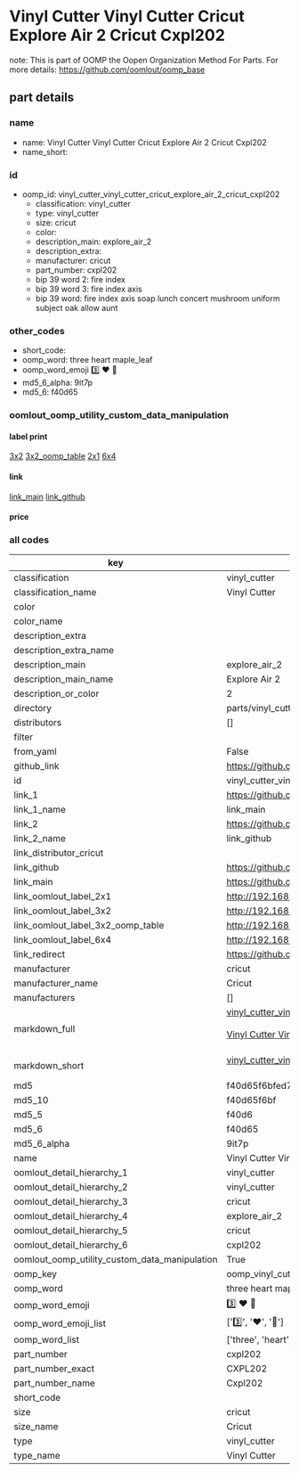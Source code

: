 # Vinyl Cutter Vinyl Cutter Cricut Explore Air 2 Cricut Cxpl202  

note: This is part of OOMP the Oopen Organization Method For Parts. For more details: https://github.com/oomlout/oomp_base

##  part details
  







### name
* name: Vinyl Cutter Vinyl Cutter Cricut Explore Air 2 Cricut Cxpl202
* name_short: 
### id
* oomp_id: vinyl_cutter_vinyl_cutter_cricut_explore_air_2_cricut_cxpl202
  * classification: vinyl_cutter
  * type: vinyl_cutter
  * size: cricut
  * color: 
  * description_main: explore_air_2
  * description_extra: 
  * manufacturer: cricut
  * part_number: cxpl202
  * bip 39 word 2: fire index
  * bip 39 word 3: fire index axis
  * bip 39 word: fire index axis soap lunch concert mushroom uniform subject oak allow aunt

### other_codes
* short_code: 
* oomp_word: three heart maple_leaf
* oomp_word_emoji :three: :heart: :maple_leaf:
* md5_6_alpha: 9it7p
* md5_6: f40d65






### oomlout_oomp_utility_custom_data_manipulation
#### label print
[3x2](http://192.168.1.245:1112/?label=oomp%209it7p)
[3x2_oomp_table](http://192.168.1.108:1112/?label=oomp%209it7p)
[2x1](http://192.168.1.242:1112/?label=oomp%209it7p)
[6x4](http://192.168.1.55:1112/?label=oomp%209it7p)    

#### link

[link_main](https://github.com/oomlout/oomlout_oomp_version_1_messy/tree/main/parts/vinyl_cutter_vinyl_cutter_cricut_explore_air_2_cricut_cxpl202) [link_github](https://github.com/oomlout/oomlout_oomp_version_1_messy/tree/main/parts/vinyl_cutter_vinyl_cutter_cricut_explore_air_2_cricut_cxpl202)                             

#### price







### all codes 
| key | value |  
| --- | --- |  
| classification | vinyl_cutter |  
| classification_name | Vinyl Cutter |  
| color |  |  
| color_name |  |  
| description_extra |  |  
| description_extra_name |  |  
| description_main | explore_air_2 |  
| description_main_name | Explore Air 2 |  
| description_or_color | 2 |  
| directory | parts/vinyl_cutter_vinyl_cutter_cricut_explore_air_2_cricut_cxpl202 |  
| distributors | [] |  
| filter |  |  
| from_yaml | False |  
| github_link | https://github.com/oomlout/oomlout_oomp_part_src/tree/main/parts/vinyl_cutter_vinyl_cutter_cricut_explore_air_2_cricut_cxpl202 |  
| id | vinyl_cutter_vinyl_cutter_cricut_explore_air_2_cricut_cxpl202 |  
| link_1 | https://github.com/oomlout/oomlout_oomp_version_1_messy/tree/main/parts/vinyl_cutter_vinyl_cutter_cricut_explore_air_2_cricut_cxpl202 |  
| link_1_name | link_main |  
| link_2 | https://github.com/oomlout/oomlout_oomp_version_1_messy/tree/main/parts/vinyl_cutter_vinyl_cutter_cricut_explore_air_2_cricut_cxpl202 |  
| link_2_name | link_github |  
| link_distributor_cricut |  |  
| link_github | https://github.com/oomlout/oomlout_oomp_version_1_messy/tree/main/parts/vinyl_cutter_vinyl_cutter_cricut_explore_air_2_cricut_cxpl202 |  
| link_main | https://github.com/oomlout/oomlout_oomp_version_1_messy/tree/main/parts/vinyl_cutter_vinyl_cutter_cricut_explore_air_2_cricut_cxpl202 |  
| link_oomlout_label_2x1 | http://192.168.1.242:1112/?label=oomp%209it7p |  
| link_oomlout_label_3x2 | http://192.168.1.245:1112/?label=oomp%209it7p |  
| link_oomlout_label_3x2_oomp_table | http://192.168.1.108:1112/?label=oomp%209it7p |  
| link_oomlout_label_6x4 | http://192.168.1.55:1112/?label=oomp%209it7p |  
| link_redirect | https://github.com/oomlout/oomlout_oomp_version_1_messy/tree/main/parts/vinyl_cutter_vinyl_cutter_cricut_explore_air_2_cricut_cxpl202 |  
| manufacturer | cricut |  
| manufacturer_name | Cricut |  
| manufacturers | [] |  
| markdown_full | [vinyl_cutter_vinyl_cutter_cricut_explore_air_2_cricut_cxpl202](none)<br>[](none)<br>[Vinyl Cutter Vinyl Cutter Cricut Explore Air 2 Cricut Cxpl202](none)<br><br> |  
| markdown_short | [vinyl_cutter_vinyl_cutter_cricut_explore_air_2_cricut_cxpl202](none)<br><br> |  
| md5 | f40d65f6bfed7238bac29cda21dcb2b9 |  
| md5_10 | f40d65f6bf |  
| md5_5 | f40d6 |  
| md5_6 | f40d65 |  
| md5_6_alpha | 9it7p |  
| name | Vinyl Cutter Vinyl Cutter Cricut Explore Air 2 Cricut Cxpl202 |  
| oomlout_detail_hierarchy_1 | vinyl_cutter |  
| oomlout_detail_hierarchy_2 | vinyl_cutter |  
| oomlout_detail_hierarchy_3 | cricut |  
| oomlout_detail_hierarchy_4 | explore_air_2 |  
| oomlout_detail_hierarchy_5 | cricut |  
| oomlout_detail_hierarchy_6 | cxpl202 |  
| oomlout_oomp_utility_custom_data_manipulation | True |  
| oomp_key | oomp_vinyl_cutter_vinyl_cutter_cricut_explore_air_2_cricut_cxpl202 |  
| oomp_word | three heart maple_leaf |  
| oomp_word_emoji | :three: :heart: :maple_leaf: |  
| oomp_word_emoji_list | [':three:', ':heart:', ':maple_leaf:'] |  
| oomp_word_list | ['three', 'heart', 'maple_leaf'] |  
| part_number | cxpl202 |  
| part_number_exact | CXPL202 |  
| part_number_name | Cxpl202 |  
| short_code |  |  
| size | cricut |  
| size_name | Cricut |  
| type | vinyl_cutter |  
| type_name | Vinyl Cutter |  
